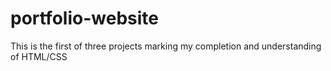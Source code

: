# portfolio-website
This is the first of three projects marking my completion and understanding of HTML/CSS
